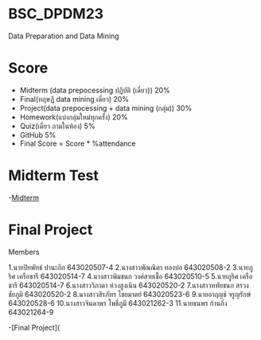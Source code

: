 # BSC_DPDM23
Data Preparation and Data Mining
# Score
- Midterm (data prepocessing ปฏิบัติ (เดี่ยว)) 20%
- Final(ทฤษฎี data mining เดี่ยว) 20%
- Project(data prepocessing + data mining (กลุ่ม)) 30%
- Homework(แบ่งกลุ่มใหม่ทุกครั้ง) 20%
- Quiz(เดี่ยว ถามในห้อง) 5%
- GitHub 5%
- Final Score = Score * %attendance

# Midterm Test
-[Midterm](https://colab.research.google.com/github/Piyaphat23/BSC_DPDM23/blob/main/midterm_bscdpdm23.ipynb)
# Final Project
  Members
  
1.นายปิยพัทธ์ ปานะถึก         643020507-4
2.นางสาวพัณณิตา ทองบ่อ      643020508-2
3.นายภูริศ เครือชารี           643020514-7
4.นางสาวพิมชนก วงศ์สายเชื้อ   643020510-5
5.นายภูริศ เครือชารี           643020514-7
6.นางสาววิภาดา ห่วงสูงเนิน     643020520-2
7.นางสาวหทัยชนก สรวงชัยภูมิ   643020520-2
8.นางสาวสิรภัทร ไชยมาตย์     643020523-6
9.นายอาฤญช์ จรูญรักษ์        643020528-6
10.นางสาวจินดาพร โพธิ์ภูมี      643021262-3
11.นายธนพร ก้านกิ่ง           643021264-9




-[Final Project](
